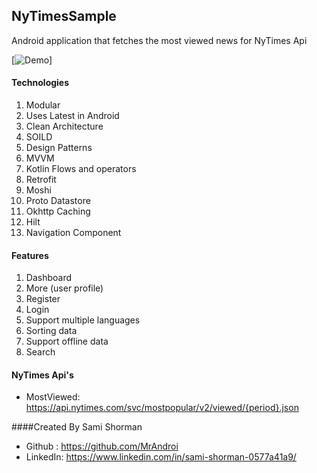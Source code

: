 ## NyTimesSample
Android application that fetches the most viewed news for NyTimes Api

[![Demo](https://s11.gifyu.com/images/ScBxc.gif "Demo")]


#### Technologies
1. Modular
2. Uses Latest in Android
3. Clean Architecture
4. SOILD
5. Design Patterns
6. MVVM
7. Kotlin Flows and operators
8. Retrofit
9. Moshi
10. Proto Datastore
11. Okhttp Caching
12. Hilt
13. Navigation Component

#### Features
1. Dashboard
2. More (user profile)
3. Register
4. Login
5. Support multiple languages
6. Sorting data
7. Support offline data
8. Search


#### NyTimes Api's

- MostViewed: https://api.nytimes.com/svc/mostpopular/v2/viewed/{period}.json

####Created By Sami Shorman

- Github : https://github.com/MrAndroi
- LinkedIn: https://www.linkedin.com/in/sami-shorman-0577a41a9/